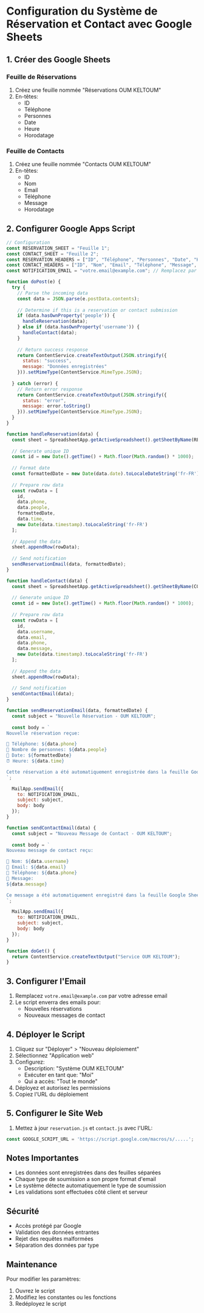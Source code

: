 # Configuration du Système de Réservation et Contact avec Google Sheets

## 1. Créer des Google Sheets

### Feuille de Réservations
1. Créez une feuille nommée "Réservations OUM KELTOUM"
2. En-têtes:
   - ID
   - Téléphone
   - Personnes
   - Date
   - Heure
   - Horodatage

### Feuille de Contacts
1. Créez une feuille nommée "Contacts OUM KELTOUM"
2. En-têtes:
   - ID
   - Nom
   - Email
   - Téléphone
   - Message
   - Horodatage

## 2. Configurer Google Apps Script

```javascript
// Configuration
const RESERVATION_SHEET = "Feuille 1";
const CONTACT_SHEET = "Feuille 2";
const RESERVATION_HEADERS = ["ID", "Téléphone", "Personnes", "Date", "Heure", "Horodatage"];
const CONTACT_HEADERS = ["ID", "Nom", "Email", "Téléphone", "Message", "Horodatage"];
const NOTIFICATION_EMAIL = "votre.email@example.com"; // Remplacez par votre email

function doPost(e) {
  try {
    // Parse the incoming data
    const data = JSON.parse(e.postData.contents);
    
    // Determine if this is a reservation or contact submission
    if (data.hasOwnProperty('people')) {
      handleReservation(data);
    } else if (data.hasOwnProperty('username')) {
      handleContact(data);
    }
    
    // Return success response
    return ContentService.createTextOutput(JSON.stringify({
      status: "success",
      message: "Données enregistrées"
    })).setMimeType(ContentService.MimeType.JSON);
    
  } catch (error) {
    // Return error response
    return ContentService.createTextOutput(JSON.stringify({
      status: "error",
      message: error.toString()
    })).setMimeType(ContentService.MimeType.JSON);
  }
}

function handleReservation(data) {
  const sheet = SpreadsheetApp.getActiveSpreadsheet().getSheetByName(RESERVATION_SHEET);
  
  // Generate unique ID
  const id = new Date().getTime() + Math.floor(Math.random() * 1000);
  
  // Format date
  const formattedDate = new Date(data.date).toLocaleDateString('fr-FR');
  
  // Prepare row data
  const rowData = [
    id,
    data.phone,
    data.people,
    formattedDate,
    data.time,
    new Date(data.timestamp).toLocaleString('fr-FR')
  ];
  
  // Append the data
  sheet.appendRow(rowData);
  
  // Send notification
  sendReservationEmail(data, formattedDate);
}

function handleContact(data) {
  const sheet = SpreadsheetApp.getActiveSpreadsheet().getSheetByName(CONTACT_SHEET);
  
  // Generate unique ID
  const id = new Date().getTime() + Math.floor(Math.random() * 1000);
  
  // Prepare row data
  const rowData = [
    id,
    data.username,
    data.email,
    data.phone,
    data.message,
    new Date(data.timestamp).toLocaleString('fr-FR')
  ];
  
  // Append the data
  sheet.appendRow(rowData);
  
  // Send notification
  sendContactEmail(data);
}

function sendReservationEmail(data, formattedDate) {
  const subject = "Nouvelle Réservation - OUM KELTOUM";
  
  const body = `
Nouvelle réservation reçue:

📱 Téléphone: ${data.phone}
👥 Nombre de personnes: ${data.people}
📅 Date: ${formattedDate}
⏰ Heure: ${data.time}

Cette réservation a été automatiquement enregistrée dans la feuille Google Sheets.
`;

  MailApp.sendEmail({
    to: NOTIFICATION_EMAIL,
    subject: subject,
    body: body
  });
}

function sendContactEmail(data) {
  const subject = "Nouveau Message de Contact - OUM KELTOUM";
  
  const body = `
Nouveau message de contact reçu:

👤 Nom: ${data.username}
📧 Email: ${data.email}
📱 Téléphone: ${data.phone}
💬 Message:
${data.message}

Ce message a été automatiquement enregistré dans la feuille Google Sheets.
`;

  MailApp.sendEmail({
    to: NOTIFICATION_EMAIL,
    subject: subject,
    body: body
  });
}

function doGet() {
  return ContentService.createTextOutput("Service OUM KELTOUM");
}
```

## 3. Configurer l'Email

1. Remplacez `votre.email@example.com` par votre adresse email
2. Le script enverra des emails pour:
   - Nouvelles réservations
   - Nouveaux messages de contact

## 4. Déployer le Script

1. Cliquez sur "Déployer" > "Nouveau déploiement"
2. Sélectionnez "Application web"
3. Configurez:
   - Description: "Système OUM KELTOUM"
   - Exécuter en tant que: "Moi"
   - Qui a accès: "Tout le monde"
4. Déployez et autorisez les permissions
5. Copiez l'URL du déploiement

## 5. Configurer le Site Web

1. Mettez à jour `reservation.js` et `contact.js` avec l'URL:
```javascript
const GOOGLE_SCRIPT_URL = 'https://script.google.com/macros/s/.....';
```

## Notes Importantes

- Les données sont enregistrées dans des feuilles séparées
- Chaque type de soumission a son propre format d'email
- Le système détecte automatiquement le type de soumission
- Les validations sont effectuées côté client et serveur

## Sécurité

- Accès protégé par Google
- Validation des données entrantes
- Rejet des requêtes malformées
- Séparation des données par type

## Maintenance

Pour modifier les paramètres:
1. Ouvrez le script
2. Modifiez les constantes ou les fonctions
3. Redéployez le script
